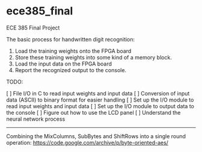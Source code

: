 # ece385_final
ECE 385 Final Project

The basic process for handwritten digit recognition:

1. Load the training weights onto the FPGA board
2. Store these training weights into some kind of a memory block.
3. Load the input data on the FPGA board
4. Report the recognized output to the console. 

TODO:

[ ] File I/O in C to read input weights and input data
[ ] Conversion of input data (ASCII) to binary format for easier handling
[ ] Set up the I/O module to read input weights and input data 
[ ] Set up the I/O module to output data to the console
[ ] Figure out how to use the LCD panel
[ ] Understand the neural network process

-------

Combining the MixColumns, SubBytes and ShiftRows into a single round operation: https://code.google.com/archive/p/byte-oriented-aes/
